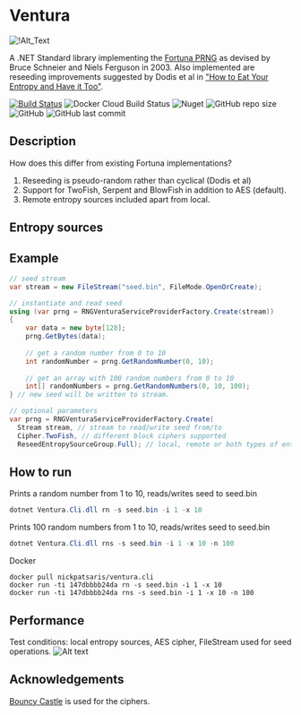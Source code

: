 # Ventura 
![!Alt_Text](https://live.staticflickr.com/65535/48260901146_95a33faff0_q_d.jpg)

A .NET Standard library implementing the [Fortuna PRNG](https://en.wikipedia.org/wiki/Fortuna_(PRNG)) as devised by Bruce Schneier and Niels Ferguson in 2003. Also implemented are reseeding improvements suggested by Dodis et al in ["How to Eat Your Entropy and Have it Too"](https://eprint.iacr.org/2014/167).

[![Build Status](https://travis-ci.com/nickpts/Ventura.svg?branch=master)](https://travis-ci.com/nickpts/Ventura)
![Docker Cloud Build Status](https://img.shields.io/docker/cloud/build/nickpatsaris/ventura.cli.svg)
![Nuget](https://img.shields.io/nuget/v/Ventura.svg)
![GitHub repo size](https://img.shields.io/github/repo-size/nickpts/Ventura.svg)
![GitHub](https://img.shields.io/github/license/nickpts/Ventura.svg)
![GitHub last commit](https://img.shields.io/github/last-commit/nickpts/Ventura.svg)

## Description
How does this differ from existing Fortuna implementations?
  1. Reseeding is pseudo-random rather than cyclical (Dodis et al)
  2. Support for TwoFish, Serpent and BlowFish in addition to AES (default).
  3. Remote entropy sources included apart from local. 
  
## Entropy sources

## Example
```C#
// seed stream
var stream = new FileStream("seed.bin", FileMode.OpenOrCreate);

// instantiate and read seed 
using (var prng = RNGVenturaServiceProviderFactory.Create(stream))
{
    var data = new byte[128];
    prng.GetBytes(data); 
    
    // get a random number from 0 to 10
    int randomNumber = prng.GetRandomNumber(0, 10); 
    
    // get an array with 100 random numbers from 0 to 10
    int[] randomNumbers = prng.GetRandomNumbers(0, 10, 100); 
} // new seed will be written to stream.

// optional parameters
var prng = RNGVenturaServiceProviderFactory.Create(
  Stream stream, // stream to read/write seed from/to
  Cipher.TwoFish, // different block ciphers supported
  ReseedEntropySourceGroup.Full); // local, remote or both types of entropy sources
```
## How to run
Prints a random number from 1 to 10, reads/writes seed to seed.bin
```powershell
dotnet Ventura.Cli.dll rn -s seed.bin -i 1 -x 10
```
Prints 100 random numbers from 1 to 10, reads/writes seed to seed.bin
```powershell
dotnet Ventura.Cli.dll rns -s seed.bin -i 1 -x 10 -n 100
```
Docker
```docker
docker pull nickpatsaris/ventura.cli
docker run -ti 147dbbbb24da rn -s seed.bin -i 1 -x 10
docker run -ti 147dbbbb24da rns -s seed.bin -i 1 -x 10 -n 100
```

## Performance
Test conditions: local entropy sources, AES cipher, FileStream used for seed operations.
![Alt text](https://live.staticflickr.com/65535/48164764467_1187c930fb_z_d.jpg)

## Acknowledgements
[Bouncy Castle](https://www.bouncycastle.org/) is used for the ciphers.
